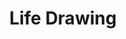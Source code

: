 ---
layout: comic
title: Life Drawing
alt: What, can&#039;t a person recline nude while another person paints in the same room??
image: lifedrawing.png
comment: [{'date': '1st Mar 2019, 9:00 AM', 'username': 'bria', 'comment': 'Sadly I did not get to use this model to make this drawing.'}]
---